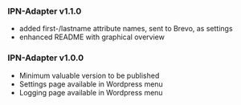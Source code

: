 ### IPN-Adapter v1.1.0
- added first-/lastname attribute names, sent to Brevo, as settings
- enhanced README with graphical overview

### IPN-Adapter v1.0.0
- Minimum valuable version to be published
- Settings page available in Wordpress menu
- Logging page available in Wordpress menu